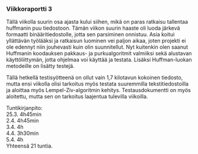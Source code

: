 ### Viikkoraportti 3

Tällä viikolla suurin osa ajasta kului siihen, mikä on paras ratkaisu tallentaa huffmanin puu tiedostoon. Tämän viikon suurin haaste oli luoda järkevä formaatti binääritiedostolle, jotta sen parsiminen onnistuu. Asia koitui yllättävän työlääksi ja ratkaisun luominen vei paljon aikaa, joten projekti ei ole edennyt niin jouhevasti kuin olin suunnitellut. Nyt kuitenkin olen saanut Huffmanin koodauksen pakkaus- ja purkualgoritmit valmiiksi sekä alustavan käyttöliittymän, jotta ohjelmaa voi käyttää ja testata. Lisäksi Huffman-luokan metodeille on lisätty testejä. 

Tällä hetkellä testisyötteenä on ollut vain 1,7 kilotavun kokoinen tiedosto, mutta ensi viikolla olisi tarkoitus myös testata suuremmilla tekstitiedostoilla ja aloittaa myös Lempel-Ziv-algoritmin kehitys. Testausdokumentti on myös aloitettu, mutta sen on tarkoitus laajentua tulevilla viikoilla.


Tuntikirjanpito: \
25.3. 4h45min \
2.4. 4h45min \
3.4. 4h \
4.4. 3h30min \
5.4. 4h \
Yhteensä  21 tuntia.